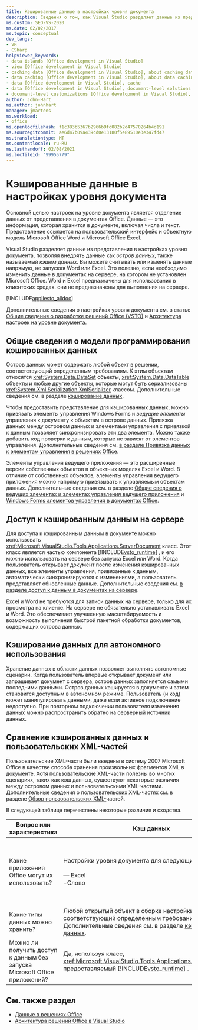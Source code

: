 ```yaml
---
title: Кэшированные данные в настройках уровня документа
description: Сведения о том, как Visual Studio разделяет данные из представления в настройках уровня документа, позволяя внедрять данные в качестве кэша данных.
ms.custom: SEO-VS-2020
ms.date: 02/02/2017
ms.topic: conceptual
dev_langs:
- VB
- CSharp
helpviewer_keywords:
- data islands [Office development in Visual Studio]
- view [Office development in Visual Studio]
- caching data [Office development in Visual Studio], about caching data
- data caching [Office development in Visual Studio], about data caching
- data [Office development in Visual Studio], cache
- data [Office development in Visual Studio], document-level solutions
- document-level customizations [Office development in Visual Studio], data model
author: John-Hart
ms.author: johnhart
manager: jmartens
ms.workload:
- office
ms.openlocfilehash: f1c383b5367b2966b9fd082b2d47570264b4d191
ms.sourcegitcommit: ae6d47b09a439cd0e13180f5e89510e3e347fd47
ms.translationtype: MT
ms.contentlocale: ru-RU
ms.lasthandoff: 02/08/2021
ms.locfileid: "99955779"
---
```

# <a name="cached-data-in-document-level-customizations"></a>Кэшированные данные в настройках уровня документа
  Основной целью настроек на уровне документа является отделение данных от представления в документах Office. Данные — это информация, которая хранится в документе, включая числа и текст. Представление ссылается на пользовательский интерфейс и объектную модель Microsoft Office Word и Microsoft Office Excel.

 Visual Studio разделяет данные из представления в настройках уровня документа, позволяя внедрять данные как *остров данных*, также называемый *кэшем данных*. Вы можете считывать или изменять данные напрямую, не запуская Word или Excel. Это полезно, если необходимо изменить данные в документах на сервере, на котором не установлен Microsoft Office. Word и Excel предназначены для использования в клиентских средах. они не предназначены для выполнения на сервере.

 [!INCLUDE[appliesto_alldoc](../vsto/includes/appliesto-alldoc-md.md)]

 Дополнительные сведения о настройках уровня документа см. в статье [Общие сведения о разработке решений Office &#40;VSTO&#41;](../vsto/office-solutions-development-overview-vsto.md) и [Архитектура настроек на уровне документа](../vsto/architecture-of-document-level-customizations.md).

## <a name="understand-the-cached-data-programming-model"></a>Общие сведения о модели программирования кэшированных данных
 Остров данных может содержать любой объект в решении, соответствующий определенным требованиям. К этим объектам относятся <xref:System.Data.DataSet> объекты, <xref:System.Data.DataTable> объекты и любые другие объекты, которые могут быть сериализованы <xref:System.Xml.Serialization.XmlSerializer> классом. Дополнительные сведения см. в разделе [кэширование данных](../vsto/caching-data.md).

 Чтобы предоставить представление для кэшированных данных, можно привязать элементы управления Windows Forms и *ведущие элементы* управления к документу к объектам в острове данных. Привязка данных между островом данных и элементами управления с привязкой к данным позволяет синхронизировать эти два элемента. Можно также добавить код проверки к данным, которые не зависят от элементов управления. Дополнительные сведения см. [в разделе Привязка данных к элементам управления в решениях Office](../vsto/binding-data-to-controls-in-office-solutions.md).

 Элементы управления ведущего приложения — это расширенные версии собственных объектов в объектных моделях Excel и Word. В отличие от собственных объектов, элементы управления ведущего приложения можно напрямую привязывать к управляемым объектам данных. Дополнительные сведения см. в разделе [Общие сведения о ведущих элементах и элементах управления ведущего приложения](../vsto/host-items-and-host-controls-overview.md) и [Windows Forms элементов управления в документах Office](../vsto/windows-forms-controls-on-office-documents-overview.md).

## <a name="access-cached-data-on-the-server"></a>Доступ к кэшированным данным на сервере
 Для доступа к кэшированным данным в документе можно использовать <xref:Microsoft.VisualStudio.Tools.Applications.ServerDocument> класс. Этот класс является частью компонента [!INCLUDE[vsto_runtime](../vsto/includes/vsto-runtime-md.md)] , и его можно использовать на сервере без запуска Excel или Word. Когда пользователь открывает документ после изменения кэшированных данных, все элементы управления, привязанные к данным, автоматически синхронизируются с изменениями, а пользователь представляет обновленные данные. Дополнительные сведения см. [в разделе доступ к данным в документах на сервере](../vsto/accessing-data-in-documents-on-the-server.md).

 Excel и Word не требуются для записи данных на сервере, только для их просмотра на клиенте. На сервере не обязательно устанавливать Excel и Word. Это обеспечивает улучшенную масштабируемость и возможность выполнения быстрой пакетной обработки документов, содержащих острова данных.

## <a name="data-caching-for-offline-use"></a>Кэширование данных для автономного использования
 Хранение данных в области данных позволяет выполнять автономные сценарии. Когда пользователь впервые открывает документ или запрашивает документ с сервера, остров данных заполняется самыми последними данными. Остров данных кэшируется в документе и затем становится доступным в автономном режиме. Пользователь (и код) может манипулировать данными, даже если активное подключение недоступно. При повторном подключении пользователя изменения данных можно распространить обратно на серверный источник данных.

## <a name="cached-data-and-custom-xml-parts-compared"></a>Сравнение кэшированных данных и пользовательских XML-частей
 Пользовательские XML-части были введены в систему 2007 Microsoft Office в качестве способа хранения произвольных фрагментов XML в документе. Хотя пользовательские XML-части полезны во многих сценариях, таких как кэш данных, существуют некоторые различия между островом данных и пользовательскими XML-частями. Дополнительные сведения о пользовательских XML-частях см. в разделе [Обзор пользовательских XML-](../vsto/custom-xml-parts-overview.md)частей.

 В следующей таблице перечислены некоторые различия и сходства.

|Вопрос или характеристика|Кэш данных|Пользовательские XML-части|
|-|----------------|----------------------|
|Какие приложения Office могут их использовать?|Настройки уровня документа для следующих приложений:<br /><br /> — Excel<br />-Слово|Решения на уровне документа и приложения для следующих приложений:<br /><br /> — Excel<br />— PowerPoint<br />-Слово|
|Какие типы данных можно хранить?|Любой открытый объект в сборке настройки, соответствующий определенным требованиям. Дополнительные сведения см. в разделе [кэширование данных](../vsto/caching-data.md).|Любые XML-данные.|
|Можно ли получить доступ к данным без запуска Microsoft Office приложений?|Да, используя класс, <xref:Microsoft.VisualStudio.Tools.Applications.ServerDocument> предоставляемый [!INCLUDE[vsto_runtime](../vsto/includes/vsto-runtime-md.md)] .|Да, с помощью классов в <xref:System.IO.Packaging> пространстве имен или с помощью пакета SDK формата Open XML.|

## <a name="see-also"></a>См. также раздел
- [Данные в решениях Office](../vsto/data-in-office-solutions.md)
- [Архитектура решений Office в Visual Studio](../vsto/architecture-of-office-solutions-in-visual-studio.md)
